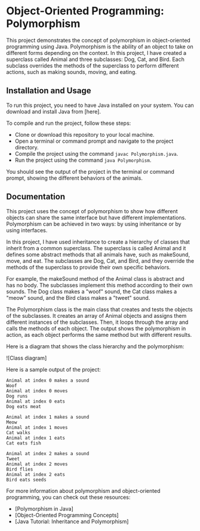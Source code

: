 
# Object-Oriented Programming: Polymorphism

This project demonstrates the concept of polymorphism in object-oriented programming using Java. Polymorphism is the ability of an object to take on different forms depending on the context. In this project, I have created a superclass called Animal and three subclasses: Dog, Cat, and Bird. Each subclass overrides the methods of the superclass to perform different actions, such as making sounds, moving, and eating.

## Installation and Usage

To run this project, you need to have Java installed on your system. You can download and install Java from [here].

To compile and run the project, follow these steps:

- Clone or download this repository to your local machine.
- Open a terminal or command prompt and navigate to the project directory.
- Compile the project using the command `javac Polymorphism.java`.
- Run the project using the command `java Polymorphism`.

You should see the output of the project in the terminal or command prompt, showing the different behaviors of the animals.


## Documentation

This project uses the concept of polymorphism to show how different objects can share the same interface but have different implementations. Polymorphism can be achieved in two ways: by using inheritance or by using interfaces.

In this project, I have used inheritance to create a hierarchy of classes that inherit from a common superclass. The superclass is called Animal and it defines some abstract methods that all animals have, such as makeSound, move, and eat. The subclasses are Dog, Cat, and Bird, and they override the methods of the superclass to provide their own specific behaviors.

For example, the makeSound method of the Animal class is abstract and has no body. The subclasses implement this method according to their own sounds. The Dog class makes a "woof" sound, the Cat class makes a "meow" sound, and the Bird class makes a "tweet" sound.

The Polymorphism class is the main class that creates and tests the objects of the subclasses. It creates an array of Animal objects and assigns them different instances of the subclasses. Then, it loops through the array and calls the methods of each object. The output shows the polymorphism in action, as each object performs the same method but with different results.

Here is a diagram that shows the class hierarchy and the polymorphism:

![Class diagram]

Here is a sample output of the project:

```
Animal at index 0 makes a sound
Woof
Animal at index 0 moves
Dog runs
Animal at index 0 eats
Dog eats meat

Animal at index 1 makes a sound
Meow
Animal at index 1 moves
Cat walks
Animal at index 1 eats
Cat eats fish

Animal at index 2 makes a sound
Tweet
Animal at index 2 moves
Bird flies
Animal at index 2 eats
Bird eats seeds
```

For more information about polymorphism and object-oriented programming, you can check out these resources:

- [Polymorphism in Java]
- [Object-Oriented Programming Concepts]
- [Java Tutorial: Inheritance and Polymorphism]








